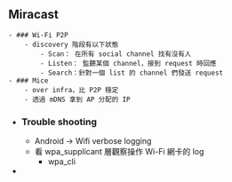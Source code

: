 ## Miracast
	- ### Wi-Fi P2P
		- discovery 階段有以下狀態
			- Scan： 在所有 social channel 找有沒有人
			- Listen： 監聽某個 channel，接到 request 時回應
			- Search：針對一個 list 的 channel 們發送 request
	- ### Mice
		- over infra，比 P2P 穩定
		- 透過 mDNS 拿到 AP 分配的 IP
- ### Trouble shooting
	- Android -> Wifi verbose logging
	- 看 wpa_supplicant 層觀察操作 Wi-Fi 網卡的 log
		- wpa_cli
-